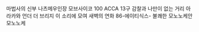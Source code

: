 마법사의 신부
나츠메우인장
모브사이코 100
ACCA 13구 감찰과
나만이 없는 거리
아라카와 언더 더 브리지
이 소리에 모여
새벽의 연화
86-에이티식스-
불쾌한 모노노케안
모노노케
